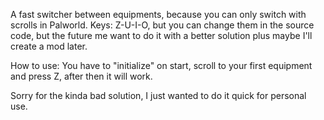 A fast switcher between equipments, because you can only switch with scrolls in Palworld.
Keys: Z-U-I-O, but you can change them in the source code, but the future me want to do it with a better solution plus maybe I'll create a mod later.

How to use:
You have to "initialize" on start, scroll to your first equipment and press Z, after then it will work.

Sorry for the kinda bad solution, I just wanted to do it quick for personal use.

